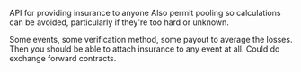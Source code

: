 API for providing insurance to anyone
Also permit pooling so calculations can be avoided, particularly if they're too hard or unknown.

Some events, some verification method, some payout to average the losses.
Then you should be able to attach insurance to any event at all.
Could do exchange forward contracts.